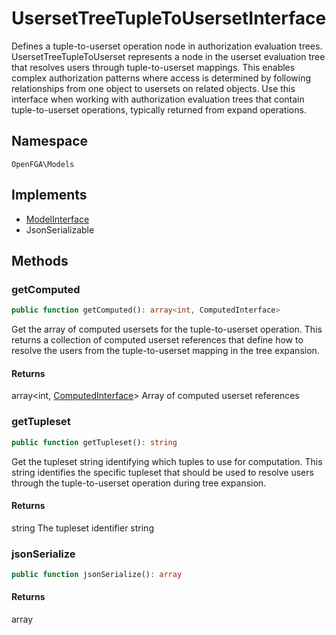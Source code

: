 # UsersetTreeTupleToUsersetInterface

Defines a tuple-to-userset operation node in authorization evaluation trees. UsersetTreeTupleToUserset represents a node in the userset evaluation tree that resolves users through tuple-to-userset mappings. This enables complex authorization patterns where access is determined by following relationships from one object to usersets on related objects. Use this interface when working with authorization evaluation trees that contain tuple-to-userset operations, typically returned from expand operations.

## Namespace
`OpenFGA\Models`

## Implements
* [ModelInterface](Models/ModelInterface.md)
* JsonSerializable



## Methods
### getComputed


```php
public function getComputed(): array<int, ComputedInterface>
```

Get the array of computed usersets for the tuple-to-userset operation. This returns a collection of computed userset references that define how to resolve the users from the tuple-to-userset mapping in the tree expansion.


#### Returns
array&lt;int, [ComputedInterface](Models/ComputedInterface.md)&gt;
 Array of computed userset references

### getTupleset


```php
public function getTupleset(): string
```

Get the tupleset string identifying which tuples to use for computation. This string identifies the specific tupleset that should be used to resolve users through the tuple-to-userset operation during tree expansion.


#### Returns
string
 The tupleset identifier string

### jsonSerialize


```php
public function jsonSerialize(): array
```



#### Returns
array

